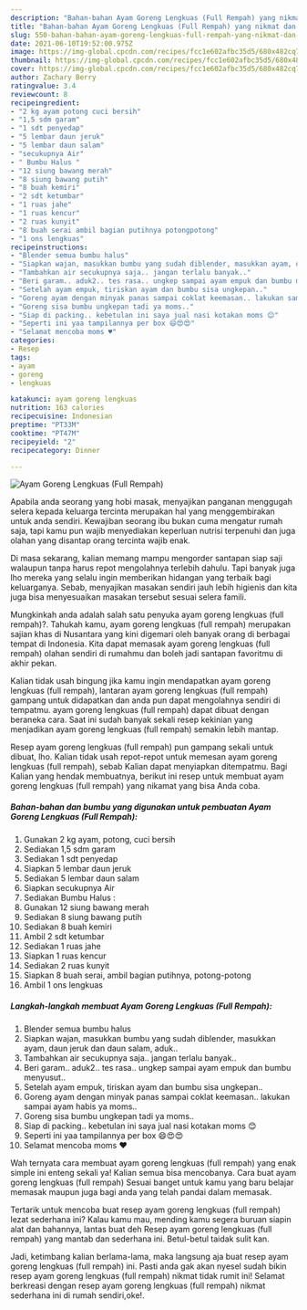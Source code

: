 ```yaml
---
description: "Bahan-bahan Ayam Goreng Lengkuas (Full Rempah) yang nikmat dan Mudah Dibuat"
title: "Bahan-bahan Ayam Goreng Lengkuas (Full Rempah) yang nikmat dan Mudah Dibuat"
slug: 550-bahan-bahan-ayam-goreng-lengkuas-full-rempah-yang-nikmat-dan-mudah-dibuat
date: 2021-06-10T19:52:00.975Z
image: https://img-global.cpcdn.com/recipes/fcc1e602afbc35d5/680x482cq70/ayam-goreng-lengkuas-full-rempah-foto-resep-utama.jpg
thumbnail: https://img-global.cpcdn.com/recipes/fcc1e602afbc35d5/680x482cq70/ayam-goreng-lengkuas-full-rempah-foto-resep-utama.jpg
cover: https://img-global.cpcdn.com/recipes/fcc1e602afbc35d5/680x482cq70/ayam-goreng-lengkuas-full-rempah-foto-resep-utama.jpg
author: Zachary Berry
ratingvalue: 3.4
reviewcount: 8
recipeingredient:
- "2 kg ayam potong cuci bersih"
- "1,5 sdm garam"
- "1 sdt penyedap"
- "5 lembar daun jeruk"
- "5 lembar daun salam"
- "secukupnya Air"
- " Bumbu Halus "
- "12 siung bawang merah"
- "8 siung bawang putih"
- "8 buah kemiri"
- "2 sdt ketumbar"
- "1 ruas jahe"
- "1 ruas kencur"
- "2 ruas kunyit"
- "8 buah serai ambil bagian putihnya potongpotong"
- "1 ons lengkuas"
recipeinstructions:
- "Blender semua bumbu halus"
- "Siapkan wajan, masukkan bumbu yang sudah diblender, masukkan ayam, daun jeruk dan daun salam, aduk.."
- "Tambahkan air secukupnya saja.. jangan terlalu banyak.."
- "Beri garam.. aduk2.. tes rasa.. ungkep sampai ayam empuk dan bumbu menyusut.."
- "Setelah ayam empuk, tiriskan ayam dan bumbu sisa ungkepan.."
- "Goreng ayam dengan minyak panas sampai coklat keemasan.. lakukan sampai ayam habis ya moms.."
- "Goreng sisa bumbu ungkepan tadi ya moms.."
- "Siap di packing.. kebetulan ini saya jual nasi kotakan moms 😊"
- "Seperti ini yaa tampilannya per box 😄😍😍"
- "Selamat mencoba moms ♥️"
categories:
- Resep
tags:
- ayam
- goreng
- lengkuas

katakunci: ayam goreng lengkuas 
nutrition: 163 calories
recipecuisine: Indonesian
preptime: "PT33M"
cooktime: "PT47M"
recipeyield: "2"
recipecategory: Dinner

---
```



![Ayam Goreng Lengkuas (Full Rempah)](https://img-global.cpcdn.com/recipes/fcc1e602afbc35d5/680x482cq70/ayam-goreng-lengkuas-full-rempah-foto-resep-utama.jpg)

Apabila anda seorang yang hobi masak, menyajikan panganan menggugah selera kepada keluarga tercinta merupakan hal yang menggembirakan untuk anda sendiri. Kewajiban seorang ibu bukan cuma mengatur rumah saja, tapi kamu pun wajib menyediakan keperluan nutrisi terpenuhi dan juga olahan yang disantap orang tercinta wajib enak.

Di masa  sekarang, kalian memang mampu mengorder santapan siap saji walaupun tanpa harus repot mengolahnya terlebih dahulu. Tapi banyak juga lho mereka yang selalu ingin memberikan hidangan yang terbaik bagi keluarganya. Sebab, menyajikan masakan sendiri jauh lebih higienis dan kita juga bisa menyesuaikan masakan tersebut sesuai selera famili. 



Mungkinkah anda adalah salah satu penyuka ayam goreng lengkuas (full rempah)?. Tahukah kamu, ayam goreng lengkuas (full rempah) merupakan sajian khas di Nusantara yang kini digemari oleh banyak orang di berbagai tempat di Indonesia. Kita dapat memasak ayam goreng lengkuas (full rempah) olahan sendiri di rumahmu dan boleh jadi santapan favoritmu di akhir pekan.

Kalian tidak usah bingung jika kamu ingin mendapatkan ayam goreng lengkuas (full rempah), lantaran ayam goreng lengkuas (full rempah) gampang untuk didapatkan dan anda pun dapat mengolahnya sendiri di tempatmu. ayam goreng lengkuas (full rempah) dapat dibuat dengan beraneka cara. Saat ini sudah banyak sekali resep kekinian yang menjadikan ayam goreng lengkuas (full rempah) semakin lebih mantap.

Resep ayam goreng lengkuas (full rempah) pun gampang sekali untuk dibuat, lho. Kalian tidak usah repot-repot untuk memesan ayam goreng lengkuas (full rempah), sebab Kalian dapat menyiapkan ditempatmu. Bagi Kalian yang hendak membuatnya, berikut ini resep untuk membuat ayam goreng lengkuas (full rempah) yang nikamat yang bisa Anda coba.

<!--inarticleads1-->

##### Bahan-bahan dan bumbu yang digunakan untuk pembuatan Ayam Goreng Lengkuas (Full Rempah):

1. Gunakan 2 kg ayam, potong, cuci bersih
1. Sediakan 1,5 sdm garam
1. Sediakan 1 sdt penyedap
1. Siapkan 5 lembar daun jeruk
1. Sediakan 5 lembar daun salam
1. Siapkan secukupnya Air
1. Sediakan  Bumbu Halus :
1. Gunakan 12 siung bawang merah
1. Sediakan 8 siung bawang putih
1. Sediakan 8 buah kemiri
1. Ambil 2 sdt ketumbar
1. Sediakan 1 ruas jahe
1. Siapkan 1 ruas kencur
1. Sediakan 2 ruas kunyit
1. Siapkan 8 buah serai, ambil bagian putihnya, potong-potong
1. Ambil 1 ons lengkuas




<!--inarticleads2-->

##### Langkah-langkah membuat Ayam Goreng Lengkuas (Full Rempah):

1. Blender semua bumbu halus
1. Siapkan wajan, masukkan bumbu yang sudah diblender, masukkan ayam, daun jeruk dan daun salam, aduk..
1. Tambahkan air secukupnya saja.. jangan terlalu banyak..
1. Beri garam.. aduk2.. tes rasa.. ungkep sampai ayam empuk dan bumbu menyusut..
1. Setelah ayam empuk, tiriskan ayam dan bumbu sisa ungkepan..
1. Goreng ayam dengan minyak panas sampai coklat keemasan.. lakukan sampai ayam habis ya moms..
1. Goreng sisa bumbu ungkepan tadi ya moms..
1. Siap di packing.. kebetulan ini saya jual nasi kotakan moms 😊
1. Seperti ini yaa tampilannya per box 😄😍😍
1. Selamat mencoba moms ♥️




Wah ternyata cara membuat ayam goreng lengkuas (full rempah) yang enak simple ini enteng sekali ya! Kalian semua bisa mencobanya. Cara buat ayam goreng lengkuas (full rempah) Sesuai banget untuk kamu yang baru belajar memasak maupun juga bagi anda yang telah pandai dalam memasak.

Tertarik untuk mencoba buat resep ayam goreng lengkuas (full rempah) lezat sederhana ini? Kalau kamu mau, mending kamu segera buruan siapin alat dan bahannya, lantas buat deh Resep ayam goreng lengkuas (full rempah) yang mantab dan sederhana ini. Betul-betul taidak sulit kan. 

Jadi, ketimbang kalian berlama-lama, maka langsung aja buat resep ayam goreng lengkuas (full rempah) ini. Pasti anda gak akan nyesel sudah bikin resep ayam goreng lengkuas (full rempah) nikmat tidak rumit ini! Selamat berkreasi dengan resep ayam goreng lengkuas (full rempah) nikmat sederhana ini di rumah sendiri,oke!.

